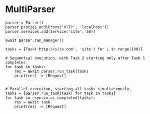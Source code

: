 # MultiParser
    
    parser = Parser()    
    parser.proxies.add(Proxy('HTTP', 'localhost'))
    parser.services.add(Service('site', 50))

    await parser.run_manager()
    
    tasks = [Task('http://site.com', 'site') for i in range(100)]

    # Sequential execution, with Task 2 starting only after Task 1 completes
    for task in tasks:
        res = await parser.run_task(task)
        print(res) -> [Request]


    # Parallel execution, starting all tasks simultaneously.
    tasks = [parser.run_task(task) for task in tasks]
    for task in asyncio.as_completed(tasks):
        res = await task
        print(res) -> [Request]
